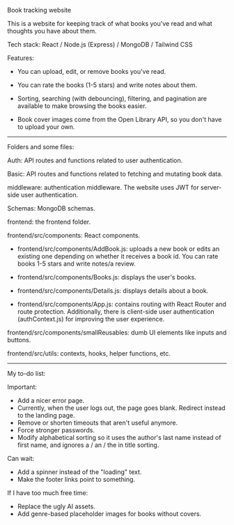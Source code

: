 Book tracking website

This is a website for keeping track of what books you've read and what thoughts you have about them.

Tech stack: React / Node.js (Express) / MongoDB / Tailwind CSS

Features:

- You can upload, edit, or remove books you've read.

- You can rate the books (1-5 stars) and write notes about them.

- Sorting, searching (with debouncing), filtering, and pagination are available to make browsing the books easier.

- Book cover images come from the Open Library API, so you don't have to upload your own.

- - - - - - -

Folders and some files:

Auth: API routes and functions related to user authentication.

Basic: API routes and functions related to fetching and mutating book data.

middleware: authentication middleware. The website uses JWT for server-side user authentication.

Schemas: MongoDB schemas.

frontend: the frontend folder.

frontend/src/components: React components.

- frontend/src/components/AddBook.js: uploads a new book or edits an existing one depending on whether it receives a book id. You can rate books 1-5 stars and write notes/a review.

- frontend/src/components/Books.js: displays the user's books.

- frontend/src/components/Details.js: displays details about a book.

- frontend/src/components/App.js: contains routing with React Router and route protection. Additionally, there is client-side user authentication (authContext.js) for improving the user experience.

frontend/src/components/smallReusables: dumb UI elements like inputs and buttons.

frontend/src/utils: contexts, hooks, helper functions, etc.

- - - - - - -

My to-do list:

Important:

- Add a nicer error page.
- Currently, when the user logs out, the page goes blank. Redirect instead to the landing page.
- Remove or shorten timeouts that aren't useful anymore.
- Force stronger passwords.
- Modify alphabetical sorting so it uses the author's last name instead of first name, and ignores a / an / the in title sorting.

Can wait:

- Add a spinner instead of the "loading" text.
- Make the footer links point to something.

If I have too much free time:

- Replace the ugly AI assets.
- Add genre-based placeholder images for books without covers.